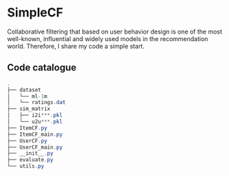 # SimpleCF
Collaborative filtering that based on user behavior design is one of the most well-known, influential and widely used models in the recommendation world. Therefore, I share my code a simple start.



## Code catalogue

```csharp
.
├── dataset
│   └── ml-1m
│  	└── ratings.dat
├── sim_matrix
│   ├── i2i***.pkl 
│   └── u2u***.pkl
├── ItemCF.py
├── ItemCF_main.py
├── UserCF.py
├── UserCF_main.py
├── __init__.py
├── evaluate.py
└── utils.py
```

